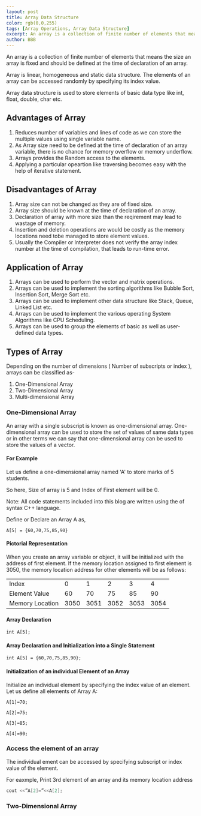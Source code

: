 ```yaml
---
layout: post
title: Array Data Structure
color: rgb(0,0,255) 
tags: [Array Operations, Array Data Structure]
excerpt: An array is a collection of finite number of elements that means the size an array is fixed and should be defined at the time of declaration of an array
author: BBB
---
```


An array is a collection of finite number of elements that means the size an array is fixed and should be defined at the time of declaration of an array. 

Array is linear, homogeneous and static data structure. The elements of an array can be accessed randomly by specifying its index value. 

Array data structure is used to store elements of basic data type like int, float, double, char etc. 

## Advantages of Array
1. Reduces number of variables and lines of code as we can store the multiple values using single variable name.
2. As Array size need to be defined at the time of declaration of an array variable, there is no chance for memory overflow or memory underflow.
3. Arrays provides the Random access to the elements.
4. Applying a particular opeartion like traversing becomes easy with the help of iterative statement.

## Disadvantages of Array
1. Array size can not be changed as they are of fixed size.
2. Array size should be known at the time of declaration of an array.
3. Declaration of array with more size than the reqirement may lead to wastage of memory. 
4. Insertion and deletion operations are would be costly as the memory locations need tobe managed to store element values. 
5. Usually the Compiler or Interpreter does not verify the array index number at the time of compilation, that leads to run-time error.

## Application of Array
1. Arrays can be used to perform the vector and matrix operations. 
2. Arrays can be used to implement the sorting algorithms like Bubble Sort, Insertion Sort, Merge Sort etc.
3. Arrays can be used to implement other data structure like Stack, Queue, Linked List etc.
4. Arrays can be used to implement the various operating System Algorithms like CPU Scheduling.
5. Arrays can be used to group the elements of basic as well as user-defined data types.

## Types of Array

Depending on the number of dimensions ( Number of subscripts or index ), arrays can be classified as- 
1. One-Dimensional Array
2. Two-Dimensional Array
3. Multi-dimensional Array

### One-Dimensional Array

An array with a single subscript is known as one-dimensional array. One-dimensional array can be used to store the set of values of same data types 
or in other terms we can say that one-dimensional array can be used to store the values of a vector.

#### For Example
Let us define a one-dimensional array named 'A' to store marks of 5 students. 

So here, Size of array is 5 and  Index of First element will be 0.

Note: All code statements included into this blog are written using the of syntax C++ language.

Define or Declare an Array A as,

```A[5] = {60,70,75,85,90} ```

#### Pictorial Representation 
When you create an array variable or object, it will be initialized with the address of first element.
If the memory location assigned to first element is 3050, the memory location address for other elements will be as follows:

| | | | | | |
|-|-|-|-|-|-| 
| Index           |	0	     | 1       |	2      |      3	|      4 |
| Element Value	  | 60    | 70      |	75     |	   85 |     90 |
| Memory Location |	3050 | 3051	| 3052 | 3053 |	3054 |

#### Array Declaration  
```int A[5];```
#### Array Declaration and Initialization into a Single Statement
```int A[5] = {60,70,75,85,90};```
#### Initialization of an individual Element of an Array 
Initialize an individual element by specifying the index value of an element.
Let us define all elements of Array A:

`A[1]=70;`

`A[2]=75;`

`A[3]=85;`

`A[4]=90;`

### Access the element of an array
The individual ement can be accessed by specifying subscript or index value of the element.

For eaxmple, Print 3rd element of an array and its memory location address

```cpp
cout <<”A[2]=”<<A[2];
```

### Two-Dimensional Array

